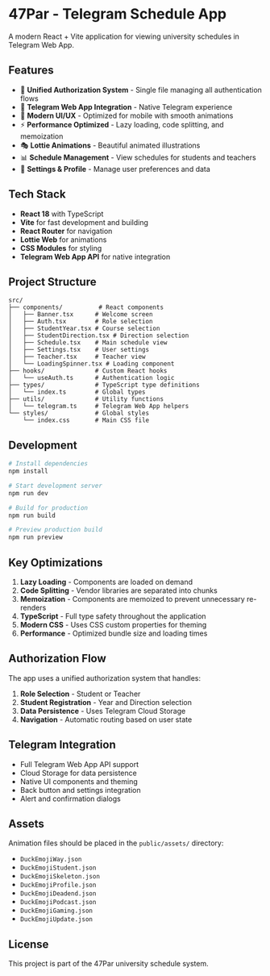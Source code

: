 # 47Par - Telegram Schedule App

A modern React + Vite application for viewing university schedules in Telegram Web App.

## Features

- 🎯 **Unified Authorization System** - Single file managing all authentication flows
- 📱 **Telegram Web App Integration** - Native Telegram experience
- 🎨 **Modern UI/UX** - Optimized for mobile with smooth animations
- ⚡ **Performance Optimized** - Lazy loading, code splitting, and memoization
- 🎭 **Lottie Animations** - Beautiful animated illustrations
- 📊 **Schedule Management** - View schedules for students and teachers
- 🔧 **Settings & Profile** - Manage user preferences and data

## Tech Stack

- **React 18** with TypeScript
- **Vite** for fast development and building
- **React Router** for navigation
- **Lottie Web** for animations
- **CSS Modules** for styling
- **Telegram Web App API** for native integration

## Project Structure

```
src/
├── components/          # React components
│   ├── Banner.tsx      # Welcome screen
│   ├── Auth.tsx        # Role selection
│   ├── StudentYear.tsx # Course selection
│   ├── StudentDirection.tsx # Direction selection
│   ├── Schedule.tsx    # Main schedule view
│   ├── Settings.tsx    # User settings
│   ├── Teacher.tsx     # Teacher view
│   └── LoadingSpinner.tsx # Loading component
├── hooks/              # Custom React hooks
│   └── useAuth.ts      # Authentication logic
├── types/              # TypeScript type definitions
│   └── index.ts        # Global types
├── utils/              # Utility functions
│   └── telegram.ts     # Telegram Web App helpers
└── styles/             # Global styles
    └── index.css       # Main CSS file
```

## Development

```bash
# Install dependencies
npm install

# Start development server
npm run dev

# Build for production
npm run build

# Preview production build
npm run preview
```

## Key Optimizations

1. **Lazy Loading** - Components are loaded on demand
2. **Code Splitting** - Vendor libraries are separated into chunks
3. **Memoization** - Components are memoized to prevent unnecessary re-renders
4. **TypeScript** - Full type safety throughout the application
5. **Modern CSS** - Uses CSS custom properties for theming
6. **Performance** - Optimized bundle size and loading times

## Authorization Flow

The app uses a unified authorization system that handles:

1. **Role Selection** - Student or Teacher
2. **Student Registration** - Year and Direction selection
3. **Data Persistence** - Uses Telegram Cloud Storage
4. **Navigation** - Automatic routing based on user state

## Telegram Integration

- Full Telegram Web App API support
- Cloud Storage for data persistence
- Native UI components and theming
- Back button and settings integration
- Alert and confirmation dialogs

## Assets

Animation files should be placed in the `public/assets/` directory:
- `DuckEmojiWay.json`
- `DuckEmojiStudent.json`
- `DuckEmojiSkeleton.json`
- `DuckEmojiProfile.json`
- `DuckEmojiDeadend.json`
- `DuckEmojiPodcast.json`
- `DuckEmojiGaming.json`
- `DuckEmojiUpdate.json`

## License

This project is part of the 47Par university schedule system.